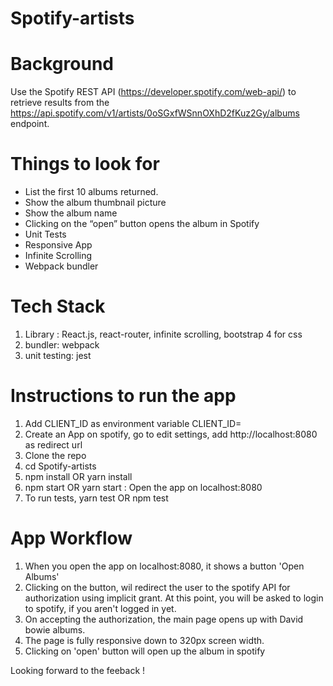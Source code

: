 # Spotify-artists

# Background

Use the Spotify REST API (https://developer.spotify.com/web-api/) to retrieve results from the https://api.spotify.com/v1/artists/0oSGxfWSnnOXhD2fKuz2Gy/albums endpoint.

# Things to look for

- List the first 10 albums returned.
- Show the album thumbnail picture
- Show the album name
- Clicking on the “open” button opens the album in Spotify
- Unit Tests
- Responsive App
- Infinite Scrolling
- Webpack bundler

# Tech Stack

1. Library : React.js, react-router, infinite scrolling, bootstrap 4 for css
2. bundler: webpack
3. unit testing: jest

# Instructions to run the app

1. Add CLIENT_ID as environment variable CLIENT_ID=<your client id from spotify>
2. Create an App on spotify, go to edit settings, add http://localhost:8080 as redirect url 
3. Clone the repo
4. cd Spotify-artists
5. npm install OR yarn install
6. npm start OR yarn start : Open the app on localhost:8080
7. To run tests, yarn test OR npm test
  
# App Workflow

1. When you open the app on localhost:8080, it shows a button 'Open Albums'
2. Clicking on the button, wil redirect the user to the spotify API for authorization using implicit grant. At this point, you will be asked to login to spotify, if you aren't logged in yet.
3. On accepting the authorization, the main page opens up with David bowie albums.
4. The page is fully responsive down to 320px screen width.
5. Clicking on 'open' button will open up the album in spotify


Looking forward to the feeback !
